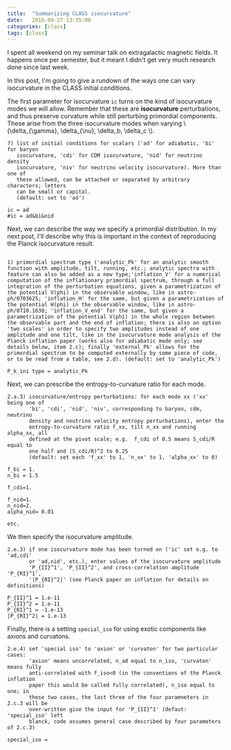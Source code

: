 ```yaml
---
title:  "Summarizing CLASS isocurvature"
date:   2016-09-27 13:35:00
categories: [class]
tags: [class]
---
```

I spent all weekend on my seminar talk on extragalactic magnetic fields. It happens once per semester, but it meant I didn't get very much research done since last week.

In this post, I'm going to give a rundown of the ways one can vary isocurvature in the CLASS initial conditions. 

The first parameter for isocurvature `ic` turns on the kind of isocurvature modes we will allow. Remember that these are **isocurvature** perturbations, and thus preserve curvature while still perturbing primordial components. These arise from the three isocurvature modes when varying \\(\delta_{\gamma}, \delta_{\nu}, \delta_b, \delta_c \\).


```
7) list of initial conditions for scalars ('ad' for adiabatic, 'bi' for baryon
   isocurvature, 'cdi' for CDM isocurvature, 'nid' for neutrino density
   isocurvature, 'niv' for neutrino velocity isocurvature). More than one of
   these allowed, can be attached or separated by arbitrary characters; letters
   can be small or capital.
   (default: set to 'ad')

ic = ad
#ic = ad&bi&nid
```

Next, we can describe the way we specify a primordial distribution. In my next post, I'll describe why this is important in the context of reproducing the Planck isocurvature result.

```

1) primordial spectrum type ('analytic_Pk' for an analytic smooth function with amplitude, tilt, running, etc.; analytic spectra with feature can also be added as a new type;'inflation_V' for a numerical computation of the inflationary primordial spectrum, through a full integration of the perturbation equations, given a parametrization of the potential V(phi) in the observable window, like in astro-ph/0703625; 'inflation_H' for the same, but given a parametrization of the potential H(phi) in the observable window, like in astro-ph/0710.1630; 'inflation_V_end' for the same, but given a parametrization of the potential V(phi) in the whole region between the observable part and the end of inflation; there is also an option 'two scales' in order to specify two amplitudes instead of one amplitude and one tilt, like in the isocurvature mode analysis of the Planck inflation paper (works also for adiabatic mode only; see details below, item 2.c); finally 'external_Pk' allows for the primordial spectrum to be computed externally by some piece of code, or to be read from a table, see 2.d). (default: set to 'analytic_Pk')

P_k_ini type = analytic_Pk
```

Next, we can prescribe the entropy-to-curvature ratio for each mode.

```
2.a.3) isocurvature/entropy perturbations: for each mode xx ('xx' being one of
       'bi', 'cdi', 'nid', 'niv', corresponding to baryon, cdm, neutrino
       density and neutrino velocity entropy perturbations), enter the
       entropy-to-curvature ratio f_xx, tilt n_xx and running alpha_xx, all
       defined at the pivot scale; e.g.  f_cdi of 0.5 means S_cdi/R equal to
       one half and (S_cdi/R)^2 to 0.25
       (default: set each 'f_xx' to 1, 'n_xx' to 1, 'alpha_xx' to 0)

f_bi = 1.
n_bi = 1.5

f_cdi=1.

f_nid=1.
n_nid=2.
alpha_nid= 0.01

etc.
```


We then specify the isocurvature amplitude.

```
2.e.3) if one isocurvature mode has been turned on ('ic' set e.g. to 'ad,cdi'
       or 'ad,nid', etc.), enter values of the isocurvature amplitude
       'P_{II}^1', 'P_{II}^2', and cross-correlation amplitude 'P_{RI}^1',
       '|P_{RI}^2|' (see Planck paper on inflation for details on definitions)

P_{II}^1 = 1.e-11
P_{II}^2 = 1.e-11
P_{RI}^1 = -1.e-13
|P_{RI}^2| = 1.e-13
```


Finally, there is a setting `special_iso` for using exotic components like axions and curvatons.

```
2.e.4) set 'special iso' to 'axion' or 'curvaton' for two particular cases:
       'axion' means uncorrelated, n_ad equal to n_iso, 'curvaton' means fully
       anti-correlated with f_iso<0 (in the conventions of the Planck inflation
       paper this would be called fully correlated), n_iso equal to one; in
       these two cases, the last three of the four paramneters in 2.c.3 will be
       over-written give the input for 'P_{II}^1' (defaut: 'special_iso' left
       blanck, code assumes general case described by four parameters of 2.c.3)

special_iso =
```
